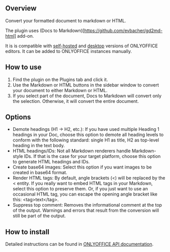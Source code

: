## Overview 

Convert your formatted document to markdown or HTML.

The plugin uses (Docs to Markdown)[https://github.com/evbacher/gd2md-html] add-on. 

It is is compatible with [self-hosted](https://github.com/ONLYOFFICE/DocumentServer) and [desktop](https://github.com/ONLYOFFICE/DesktopEditors) versions of ONLYOFFICE editors. It can be added to ONLYOFFICE instances manually. 

## How to use

1. Find the plugin on the Plugins tab and click it.
2. Use the Markdown or HTML buttons in the sidebar window to convert your document to either Markdown or HTML.
3. If you select part of the document, Docs to Markdown will convert only the selection. Otherwise, it will convert the entire document.

## Options

- Demote headings (H1 → H2, etc.): If you have used multiple Heading 1 headings in your Doc, choose this option to demote all heading levels to conform with the following standard: single H1 as title, H2 as top-level heading in the text body.
- HTML headings/IDs: Not all Markdown renderers handle Markdown-style IDs. If that is the case for your target platform, choose this option to generate HTML headings and IDs.
- Create base64 images: Select this option if you want images to be created in base64 format.
- Render HTML tags: By default, angle brackets (<) will be replaced by the &lt; entity. If you really want to embed HTML tags in your Markdown, select this option to preserve them. Or, if you just want to use an occasional HTML tag, you can escape the opening angle bracket like this: \<tag>text\</tag>.
- Suppress top comment: Removes the informational comment at the top of the output. Warnings and errors that result from the conversion will still be part of the output.

## How to install

Detailed instructions can be found in [ONLYOFFICE API documentation](https://api.onlyoffice.com/plugin/installation).
